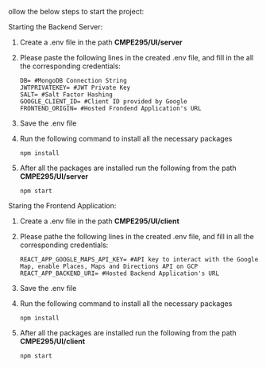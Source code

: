 ollow the below steps to start the project:

Starting the Backend Server:

1. Create a .env file in the path **CMPE295/UI/server**
2. Please paste the following lines in the created .env file, and fill in the all the corresponding credentials:

   ```
   DB= #MongoDB Connection String
   JWTPRIVATEKEY= #JWT Private Key
   SALT= #Salt Factor Hashing
   GOOGLE_CLIENT_ID= #Client ID provided by Google
   FRONTEND_ORIGIN= #Hosted Frondend Application's URL
   ```
3. Save the .env file
4. Run the following command to install all the necessary packages

   ```
   npm install
   ```
5. After all the packages are installed run the following from the path **CMPE295/UI/server**

   ```
   npm start
   ```


Staring the Frontend Application:

1. Create a .env file in the path **CMPE295/UI/client**
2. Please pathe the following lines in the created .env file, and fill in all the corresponding credentials:

   ```
   REACT_APP_GOOGLE_MAPS_API_KEY= #API key to interact with the Google Map, enable Places, Maps and Directions API on GCP
   REACT_APP_BACKEND_URI= #Hosted Backend Application's URL
   ```
3. Save the .env file
4. Run the following command to install all the necessary packages

   ```
   npm install
   ```
5. After all the packages are installed run the following from the path **CMPE295/UI/client**

   ```
   npm start
   ```